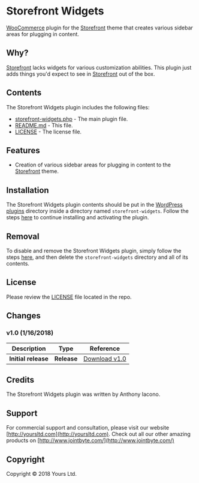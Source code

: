 # Storefront Widgets
[WooCommerce](https://woocommerce.com) plugin for the [Storefront](https://wordpress.org/themes/storefront/) theme that creates various sidebar areas for plugging in content.

## Why?
[Storefront](https://wordpress.org/themes/storefront/) lacks widgets for various customization abilities. This plugin just adds things you'd expect to see in [Storefront](https://wordpress.org/themes/storefront/) out of the box.

## Contents

The Storefront Widgets plugin includes the following files:
* [storefront-widgets.php](storefront-widgets.php) - The main plugin file.
* [README.md](README.md) - This file.
* [LICENSE](LICENSE) - The license file.

## Features
* Creation of various sidebar areas for plugging in content to the [Storefront](https://wordpress.org/themes/storefront/) theme.

## Installation
The Storefront Widgets plugin contents should be put in the [WordPress plugins](https://codex.wordpress.org/Writing_a_Plugin#Names.2C_Files.2C_and_Locations) directory inside a directory named `storefront-widgets`. Follow the steps [here](https://codex.wordpress.org/Managing_Plugins#Manual_Plugin_Installation) to continue installing and activating the plugin.

## Removal
To disable and remove the Storefront Widgets plugin, simply follow the steps [here](https://codex.wordpress.org/Managing_Plugins#Uninstalling_Plugins), and then delete the `storefront-widgets` directory and all of its contents.

## License
Please review the [LICENSE](LICENSE) file located in the repo.

## Changes
### v1.0 (__1/16/2018__)

| Description  | Type | Reference |
| ------------- | ------------- | ------------- |
| **Initial release**  | **Release**  | [Download v1.0](https://github.com/YoursLtd/storefront-widgets/releases/tag/v1.0) |

## Credits
The Storefront Widgets plugin was written by Anthony Iacono.

## Support
For commercial support and consultation, please visit our website [http://yoursltd.com](http://yoursltd.com). Check out all our other amazing products on [http://www.jointbyte.com/](http://www.jointbyte.com/)

## Copyright
Copyright &copy; 2018 Yours Ltd.
